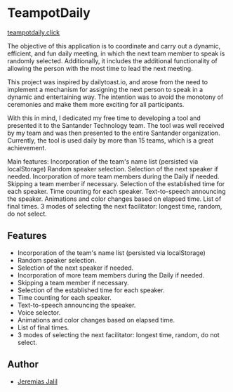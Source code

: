 
# TeampotDaily
[teampotdaily.click](https://teampotdaily.click/)

The objective of this application is to coordinate and carry out a dynamic, efficient, and fun daily meeting, in which the next team member to speak is randomly selected. Additionally, it includes the additional functionality of allowing the person with the most time to lead the next meeting.

This project was inspired by dailytoast.io, and arose from the need to implement a mechanism for assigning the next person to speak in a dynamic and entertaining way. The intention was to avoid the monotony of ceremonies and make them more exciting for all participants.

With this in mind, I dedicated my free time to developing a tool and presented it to the Santander Technology team. The tool was well received by my team and was then presented to the entire Santander organization. Currently, the tool is used daily by more than 15 teams, which is a great achievement.

Main features:
Incorporation of the team's name list (persisted via localStorage)
Random speaker selection.
Selection of the next speaker if needed.
Incorporation of more team members during the Daily if needed.
Skipping a team member if necessary.
Selection of the established time for each speaker.
Time counting for each speaker.
Text-to-speech announcing the speaker.
Animations and color changes based on elapsed time.
List of final times.
3 modes of selecting the next facilitator: longest time, random, do not select.

## Features

- Incorporation of the team's name list (persisted via localStorage)
- Random speaker selection.
- Selection of the next speaker if needed.
- Incorporation of more team members during the Daily if needed.
- Skipping a team member if necessary.
- Selection of the established time for each speaker.
- Time counting for each speaker.
- Text-to-speech announcing the speaker.
- Voice selector.
- Animations and color changes based on elapsed time.
- List of final times.
- 3 modes of selecting the next facilitator: longest time, random, do not select.


## Author

- [Jeremias Jalil](https://www.jerejalil.com/)

